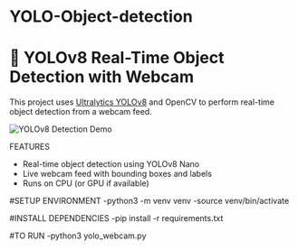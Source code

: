 # YOLO-Object-detection

# 🧠 YOLOv8 Real-Time Object Detection with Webcam

This project uses [Ultralytics YOLOv8](https://github.com/ultralytics/ultralytics) and OpenCV to perform real-time object detection from a webcam feed.

![YOLOv8 Detection Demo](https://github.com/ultralytics/assets/raw/main/yolov8/example-output.jpg)

FEATURES

- Real-time object detection using YOLOv8 Nano 
- Live webcam feed with bounding boxes and labels
- Runs on CPU (or GPU if available)

#SETUP ENVIRONMENT
-python3 -m venv venv
-source venv/bin/activate

#INSTALL DEPENDENCIES
-pip install -r requirements.txt

#TO RUN
-python3 yolo_webcam.py

